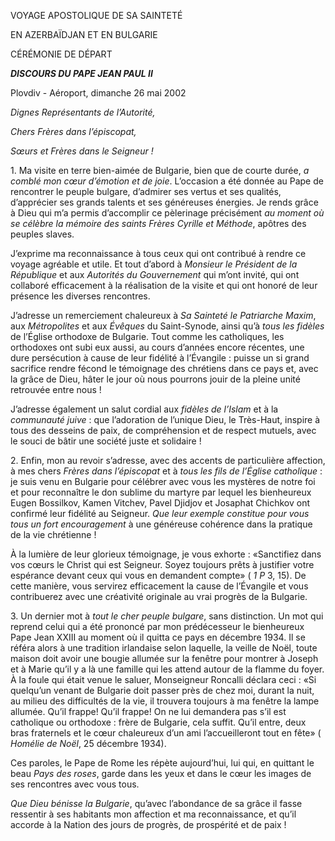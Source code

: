 VOYAGE APOSTOLIQUE DE SA SAINTETÉ

EN AZERBAÏDJAN ET EN BULGARIE

CÉRÉMONIE DE DÉPART

***DISCOURS DU PAPE JEAN PAUL II***

Plovdiv - Aéroport, dimanche 26 mai 2002

*Dignes Représentants de l’Autorité,*

*Chers Frères dans l’épiscopat,*

*Sœurs et Frères dans le Seigneur !*

1\. Ma visite en terre bien-aimée de Bulgarie, bien que de courte durée, *a comblé mon cœur d’émotion et de joie*. L’occasion a été donnée au Pape de rencontrer le peuple bulgare, d’admirer ses vertus et ses qualités, d’apprécier ses grands talents et ses généreuses énergies. Je rends grâce à Dieu qui m’a permis d’accomplir ce pèlerinage précisément *au moment où se célèbre la mémoire des saints Frères Cyrille et Méthode*, apôtres des peuples slaves.

J’exprime ma reconnaissance à tous ceux qui ont contribué à rendre ce voyage agréable et utile. Et tout d’abord à *Monsieur le Président de la République* et aux *Autorités du Gouvernement* qui m’ont invité, qui ont collaboré efficacement à la réalisation de la visite et qui ont honoré de leur présence les diverses rencontres.

J’adresse un remerciement chaleureux à *Sa Sainteté le Patriarche Maxim*, aux *Métropolites* et aux *Évêques* du Saint-Synode, ainsi qu’à *tous les fidèles* de l’Église orthodoxe de Bulgarie. Tout comme les catholiques, les orthodoxes ont subi eux aussi, au cours d’années encore récentes, une dure persécution à cause de leur fidélité à l’Évangile : puisse un si grand sacrifice rendre fécond le témoignage des chrétiens dans ce pays et, avec la grâce de Dieu, hâter le jour où nous pourrons jouir de la pleine unité retrouvée entre nous !

J’adresse également un salut cordial aux *fidèles de l’Islam* et à la *communauté juive* : que l’adoration de l’unique Dieu, le Très-Haut, inspire à tous des desseins de paix, de compréhension et de respect mutuels, avec le souci de bâtir une société juste et solidaire !

2\. Enfin, mon au revoir s’adresse, avec des accents de particulière affection, à mes chers *Frères dans l’épiscopat* et à *tous les fils de l’Église catholique* : je suis venu en Bulgarie pour célébrer avec vous les mystères de notre foi et pour reconnaître le don sublime du martyre par lequel les bienheureux Eugen Bossilkov, Kamen Vitchev, Pavel Djidjov et Josaphat Chichkov ont confirmé leur fidélité au Seigneur. *Que leur exemple constitue pour vous tous un fort encouragement* à une généreuse cohérence dans la pratique de la vie chrétienne !

À la lumière de leur glorieux témoignage, je vous exhorte : «Sanctifiez dans vos cœurs le Christ qui est Seigneur. Soyez toujours prêts à justifier votre espérance devant ceux qui vous en demandent compte» ( *1 P* 3, 15). De cette manière, vous servirez efficacement la cause de l’Évangile et vous contribuerez avec une créativité originale au vrai progrès de la Bulgarie.

3\. Un dernier mot à *tout le cher peuple bulgare*, sans distinction. Un mot qui reprend celui qui a été prononcé par mon prédécesseur le bienheureux Pape Jean XXIII au moment où il quitta ce pays en décembre 1934. Il se référa alors à une tradition irlandaise selon laquelle, la veille de Noël, toute maison doit avoir une bougie allumée sur la fenêtre pour montrer à Joseph et à Marie qu’il y a là une famille qui les attend autour de la flamme du foyer. À la foule qui était venue le saluer, Monseigneur Roncalli déclara ceci : «Si quelqu’un venant de Bulgarie doit passer près de chez moi, durant la nuit, au milieu des difficultés de la vie, il trouvera toujours à ma fenêtre la lampe allumée. Qu’il frappe! Qu’il frappe! On ne lui demandera pas s’il est catholique ou orthodoxe : frère de Bulgarie, cela suffit. Qu’il entre, deux bras fraternels et le cœur chaleureux d’un ami l’accueilleront tout en fête» ( *Homélie de Noël*, 25 décembre 1934).

Ces paroles, le Pape de Rome les répète aujourd’hui, lui qui, en quittant le beau *Pays des roses*, garde dans les yeux et dans le cœur les images de ses rencontres avec vous tous.

*Que Dieu bénisse la Bulgarie*, qu’avec l’abondance de sa grâce il fasse ressentir à ses habitants mon affection et ma reconnaissance, et qu’il accorde à la Nation des jours de progrès, de prospérité et de paix !